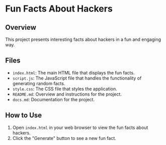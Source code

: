 # Fun Facts About Hackers

## Overview
This project presents interesting facts about hackers in a fun and engaging way.

## Files
- `index.html`: The main HTML file that displays the fun facts.
- `script.js`: The JavaScript file that handles the functionality of generating random facts.
- `style.css`: The CSS file that styles the application.
- `README.md`: Overview and instructions for the project.
- `docs.md`: Documentation for the project.

## How to Use
1. Open `index.html` in your web browser to view the fun facts about hackers.
2. Click the "Generate" button to see a new fun fact.
